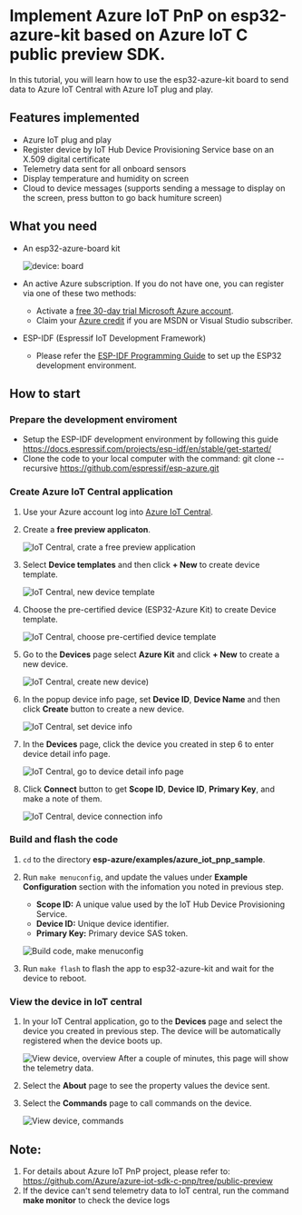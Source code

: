 # Implement Azure IoT PnP on esp32-azure-kit based on Azure IoT C public preview SDK.
In this tutorial, you will learn how to use the esp32-azure-kit board to send data to Azure IoT Central with Azure IoT plug and play.

## Features implemented
- Azure IoT plug and play
- Register device by IoT Hub Device Provisioning Service base on an X.509 digital certificate
- Telemetry data sent for all onboard sensors
- Display temperature and humidity on screen
- Cloud to device messages (supports sending a message to display on the screen, press button to go back humiture screen)

## What you need
- An esp32-azure-board kit

    ![device: board](images/device-board.jpg)

- An active Azure subscription. If you do not have one, you can register via one of these two methods:
  - Activate a [free 30-day trial Microsoft Azure account](https://azure.microsoft.com/free/).
  - Claim your [Azure credit](https://azure.microsoft.com/pricing/member-offers/msdn-benefits-details/) if you are MSDN or Visual Studio subscriber.

- ESP-IDF (Espressif IoT Development Framework)
  - Please refer the [ESP-IDF Programming Guide](https://docs.espressif.com/projects/esp-idf/en/stable/) to set up the ESP32 development environment.

## How to start
### Prepare the development enviroment
  - Setup the ESP-IDF development environment by following this guide https://docs.espressif.com/projects/esp-idf/en/stable/get-started/
  - Clone the code to your local computer with the command: git clone --recursive https://github.com/espressif/esp-azure.git

### Create Azure IoT Central application
  1. Use your Azure account log into [Azure IoT Central](https://apps.azureiotcentral.com).
  2. Create a **free preview applicaton**.

      ![IoT Central, crate a free preview application](images/create-azure-application.png)
  3. Select **Device templates** and then click **+ New** to create device template.

      ![IoT Central, new device template](images/new-device-template.png)
  4. Choose the pre-certified device (ESP32-Azure Kit) to create Device template.

      ![IoT Central, choose pre-certified device template](images/pre-certified-device-template.png)
  5. Go to the **Devices** page select **Azure Kit** and click **+ New** to create a new device.

      ![IoT Central, create new device)](images/create-new-device.png)
  6. In the popup device info page, set **Device ID**, **Device Name** and then click **Create** button to create a new device.

     ![IoT Central, set device info](images/set-device-info.png)
  7. In the **Devices** page, click the device you created in step 6 to enter device detail info page.

      ![IoT Central, go to device detail info page](images/click-new-device.png)
  8. Click **Connect** button to get **Scope ID**, **Device ID**, **Primary Key**, and make a note of them.

      ![IoT Central, device connection info](images/device-connection-info.png)

### Build and flash the code
  1. `cd` to the directory **esp-azure/examples/azure_iot_pnp_sample**.
  2. Run `make menuconfig`, and update the values under **Example Configuration** section with the infomation you noted in previous step.
      - **Scope ID:** A unique value used by the IoT Hub Device Provisioning Service. 
      - **Device ID:** Unique device identifier.
      - **Primary Key:** Primary device SAS token.

      ![Build code, make menuconfig](images/menuconfig.png)

  3. Run `make flash` to flash the app to esp32-azure-kit and wait for the device to reboot.

### View the device in IoT central
  1. In your IoT Central application, go to the **Devices** page and select the device you created in previous step. The device will be automatically registered when the device boots up.

      ![View device, overview](images/device-overview-page.png)
    After a couple of minutes, this page will show the telemetry data.

  2. Select the **About** page to see the property values the device sent.
  3. Select the **Commands** page to call commands on the device.

      ![View device, commands](images/device-command.png)

 ## Note:
  1. For details about Azure IoT PnP project, please refer to: https://github.com/Azure/azure-iot-sdk-c-pnp/tree/public-preview
  2. If the device can't send telemetry data to IoT central, run the command **make monitor** to check the device logs